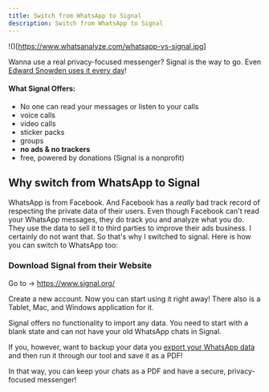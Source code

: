```yaml
---
title: Switch from WhatsApp to Signal
description: Switch from WhatsApp to Signal
---
```


!()[https://www.whatsanalyze.com/whatsapp-vs-signal.jpg]

Wanna use a real privacy-focused messenger? Signal is the way to go. Even [Edward Snowden uses it every day](https://www.signal.org/)!

#### What Signal Offers:

- No one can read your messages or listen to your calls
- voice calls
- video calls
- sticker packs
- groups
- **no ads & no trackers**
- free, powered by donations (Signal is a nonprofit)

## Why switch from WhatsApp to Signal

WhatsApp is from Facebook. And Facebook has a _really_ bad track record of respecting the private data of their users. Even though Facebook can't read your WhatsApp messages, they do track you and analyze what you do. They use the data to sell it to third parties to improve their ads business. I certainly do not want that. So that's why I switched to signal. Here is how you can switch to WhatsApp too:

### Download Signal from their Website

Go to -> https://www.signal.org/

Create a new account. Now you can start using it right away! There also is a Tablet, Mac, and Windows application for it.

Signal offers no functionality to import any data. You need to start with a blank state and can not have your old WhatsApp chats in Signal.

If you, however, want to backup your data you [export your WhatsApp data](https://whatsanalyze.com/how-to-export-your-whatsapp-chat) and then run it through our tool and save it as a PDF!


In that way, you can keep your chats as a PDF and have a secure, privacy-focused messenger!